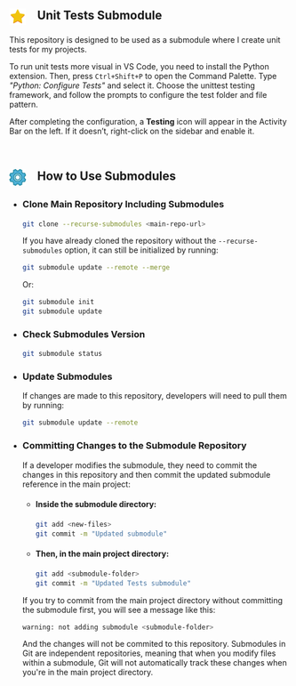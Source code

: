 <!-- #################### UNIT TESTS SUBMODULE #################### -->

<h2 id="explanation">
    <img src="https://raw.githubusercontent.com/Dinones/Repository-Images/master/NS%20Shiny%20Hunter/SVG/Star.svg" width="30px" align="top"/>
    ⠀Unit Tests Submodule
</h2>

<p>This repository is designed to be used as a submodule where I create unit tests for my projects.</p>

<p>To run unit tests more visual in VS Code, you need to install the Python extension. Then, press <code>Ctrl+Shift+P</code> to open the Command Palette. Type <i>"Python: Configure Tests"</i> and select it. Choose the unittest testing framework, and follow the prompts to configure the test folder and file pattern.</p>

<p>After completing the configuration, a <b>Testing</b> icon will appear in the Activity Bar on the left. If it doesn’t, right-click on the sidebar and enable it.</p>

<!-- #################### HOW TO USE SUBMODULES #################### -->
⠀
<h2 id="usage">
    <img src="https://raw.githubusercontent.com/Dinones/Repository-Images/master/NS%20Shiny%20Hunter/SVG/Gear.svg" width="30px" align="top"/>
    ⠀How to Use Submodules
</h2>

- ### Clone Main Repository Including Submodules

    ```bash
    git clone --recurse-submodules <main-repo-url>
    ```

    If you have already cloned the repository without the `--recurse-submodules` option, it can still be initialized by running:

    ```bash
    git submodule update --remote --merge
    ```

    Or:

    ```bash
    git submodule init
    git submodule update
    ```

- ### Check Submodules Version

    ```bash
    git submodule status
    ```

- ### Update Submodules

    If changes are made to this repository, developers will need to pull them by running:

    ```bash
    git submodule update --remote
    ```

- ### Committing Changes to the Submodule Repository

    If a developer modifies the submodule, they need to commit the changes in this repository and then commit the updated submodule reference in the main project:

    - #### Inside the submodule directory:

        ```bash
        git add <new-files>
        git commit -m "Updated submodule"
        ```
    
    - #### Then, in the main project directory:

        ```bash
        git add <submodule-folder>
        git commit -m "Updated Tests submodule"
        ```
    
    If you try to commit from the main project directory without committing the submodule first, you will see a message like this: 

    ```bash
    warning: not adding submodule <submodule-folder>
    ```

    And the changes will not be commited to this repository. Submodules in Git are independent repositories, meaning that when you modify files within a submodule, Git will not automatically track these changes when you're in the main project directory.